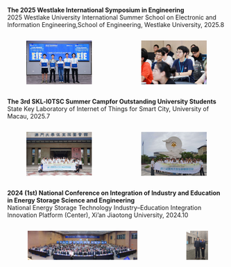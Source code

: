 **The 2025 Westlake International Symposium in Engineering** <br> 
2025 Westlake University International Summer School on Electronic and Information Engineering,School of Engineering, Westlake University, 2025.8
<div style="display: flex; gap: 5%; justify-content: center;">
  <figure style="text-align: center;">
    <img src="static/assets/img/2.jpg" alt="1" style="width:95%;">
  </figure>

  <figure style="text-align: center;">
    <img src="static/assets/img/1.jpg" alt="2" style="width:95%;">
  </figure>

</div>

**The 3rd SKL-l0TSC Summer Campfor Outstanding University Students**<br> 
State Key Laboratory of Internet of Things for Smart City, University of Macau, 2025.7 <br> 

<div style="display: flex; gap: 5%; justify-content: center;">
  <figure style="text-align: center;">
    <img src="static/assets/img/3.jpg" alt="1" style="width:95%;">
  </figure>

  <figure style="text-align: center;">
    <img src="static/assets/img/4.jpg" alt="2" style="width:95%;">
  </figure>

</div>

**2024 (1st) National Conference on Integration of Industry and Education in Energy Storage Science and Engineering**<br> 
National Energy Storage Technology Industry–Education Integration Innovation Platform (Center), Xi’an Jiaotong University, 2024.10 <br> 

<div style="display: flex; gap: 5%; justify-content: center;">
  <figure style="text-align: center; flex: 5.056;">
    <img src="static/assets/img/7.jpg" alt="1" style="width:95%;">
  </figure>

  <figure style="text-align: center; flex: 1;">
    <img src="static/assets/img/6.jpg" alt="2" style="width:95%;">
  </figure>
</div>
